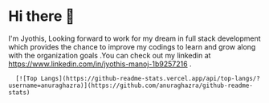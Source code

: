 # Hi there 👋

 I'm Jyothis,
      Looking forward to work for my dream in full stack development which provides the chance to improve my codings to learn and grow along with the organization goals .You can check out my linkedin at https://www.linkedin.com/in/jyothis-manoj-1b9257216 .
      
      
      [![Top Langs](https://github-readme-stats.vercel.app/api/top-langs/?username=anuraghazra)](https://github.com/anuraghazra/github-readme-stats)

